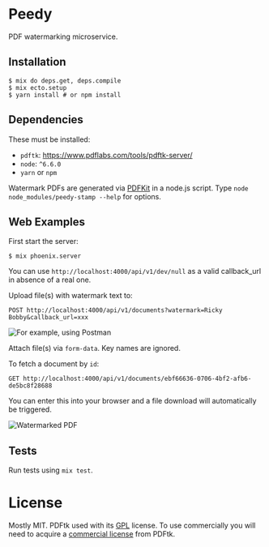 # Peedy

PDF watermarking microservice.

## Installation

```
$ mix do deps.get, deps.compile
$ mix ecto.setup
$ yarn install # or npm install
```

## Dependencies

These must be installed:

- `pdftk`: https://www.pdflabs.com/tools/pdftk-server/
- `node`: `^6.6.0`
- `yarn` or `npm`

Watermark PDFs are generated via [PDFKit](http://pdfkit.org/) in a node.js script. Type `node node_modules/peedy-stamp --help` for options.

## Web Examples

First start the server:

```
$ mix phoenix.server
```

You can use `http://localhost:4000/api/v1/dev/null` as a valid callback_url in absence of a real one.

Upload file(s) with watermark text to:

```
POST http://localhost:4000/api/v1/documents?watermark=Ricky Bobby&callback_url=xxx
```

![For example, using Postman](https://i.imgur.com/1aoqKhf.png)

Attach file(s) via `form-data`. Key names are ignored.

To fetch a document by `id`:

```
GET http://localhost:4000/api/v1/documents/ebf66636-0706-4bf2-afb6-de5bc8f28688
```

You can enter this into your browser and a file download will automatically be triggered.

![Watermarked PDF](https://i.imgur.com/kSGGX5H.png)

## Tests

Run tests using `mix test`.

# License

Mostly MIT. PDFtk used with its [GPL](https://www.pdflabs.com/docs/pdftk-license/gnu_general_public_license_2.txt) license. To use commercially you will need to acquire a [commercial license](https://www.pdflabs.com/docs/pdftk-license/) from
PDFtk.

